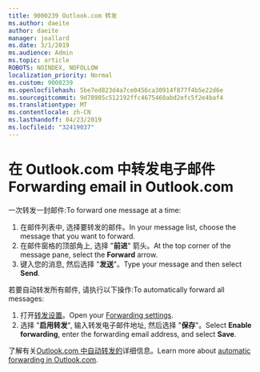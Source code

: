 ```yaml
---
title: 9000239 Outlook.com 转发
ms.author: daeite
author: daeite
manager: joallard
ms.date: 3/1/2019
ms.audience: Admin
ms.topic: article
ROBOTS: NOINDEX, NOFOLLOW
localization_priority: Normal
ms.custom: 9000239
ms.openlocfilehash: 5be7ed823d4a7ce0456ca30914f877f4b5e22d6e
ms.sourcegitcommit: 9d78905c512192ffc4675468abd2efc5f2e4baf4
ms.translationtype: MT
ms.contentlocale: zh-CN
ms.lasthandoff: 04/23/2019
ms.locfileid: "32419037"
---
```

# <a name="forwarding-email-in-outlookcom"></a><span data-ttu-id="d48f7-102">在 Outlook.com 中转发电子邮件</span><span class="sxs-lookup"><span data-stu-id="d48f7-102">Forwarding email in Outlook.com</span></span>

<span data-ttu-id="d48f7-103">一次转发一封邮件:</span><span class="sxs-lookup"><span data-stu-id="d48f7-103">To forward one message at a time:</span></span>

1. <span data-ttu-id="d48f7-104">在邮件列表中, 选择要转发的邮件。</span><span class="sxs-lookup"><span data-stu-id="d48f7-104">In your message list, choose the message that you want to forward.</span></span>
2. <span data-ttu-id="d48f7-105">在邮件窗格的顶部角上, 选择 "**前进**" 箭头。</span><span class="sxs-lookup"><span data-stu-id="d48f7-105">At the top corner of the message pane, select the **Forward** arrow.</span></span>
3. <span data-ttu-id="d48f7-106">键入您的消息, 然后选择 "**发送**"。</span><span class="sxs-lookup"><span data-stu-id="d48f7-106">Type your message and then select **Send**.</span></span>

<span data-ttu-id="d48f7-107">若要自动转发所有邮件, 请执行以下操作:</span><span class="sxs-lookup"><span data-stu-id="d48f7-107">To automatically forward all messages:</span></span>

1. <span data-ttu-id="d48f7-108">打开[转发设置](https://outlook.live.com/mail/options/mail/forwarding/forwardingOption)。</span><span class="sxs-lookup"><span data-stu-id="d48f7-108">Open your [Forwarding settings](https://outlook.live.com/mail/options/mail/forwarding/forwardingOption).</span></span>
2. <span data-ttu-id="d48f7-109">选择 "**启用转发**", 输入转发电子邮件地址, 然后选择 "**保存**"。</span><span class="sxs-lookup"><span data-stu-id="d48f7-109">Select **Enable forwarding**, enter the forwarding email address, and select **Save**.</span></span>

<span data-ttu-id="d48f7-110">了解有关[Outlook.com 中自动转发的](https://support.office.com/article/6246987c-6c8f-4144-b255-14fc07007dad)详细信息。</span><span class="sxs-lookup"><span data-stu-id="d48f7-110">Learn more about [automatic forwarding in Outlook.com](https://support.office.com/article/6246987c-6c8f-4144-b255-14fc07007dad).</span></span>